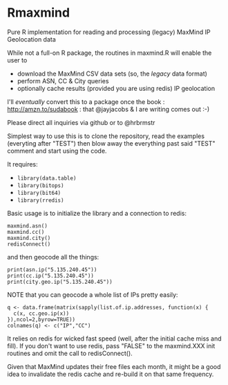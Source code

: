 Rmaxmind
========

Pure R implementation for reading and processing (legacy) MaxMind IP Geolocation data 


While not a full-on R package, the routines in maxmind.R will enable the user to

- download the MaxMind CSV data sets (so, the _legacy_ data format)
- perform ASN, CC & City queries
- optionally cache results (provided you are using redis) IP geolocation

I'll _eventually_ convert this to a package once the book : http://amzn.to/sudabook : that @jayjacobs & I 
are writing comes out :-)

Please direct all inquiries via github or to @hrbrmstr

Simplest way to use this is to clone the repository, read the examples (everyting after "TEST") then blow away
the everything past said "TEST" comment and start using the code.

It requires:

- <code>library(data.table)</code>
- <code>library(bitops)</code>
- <code>library(bit64)</code>
- <code>library(rredis)</code>

Basic usage is to initialize the library and a connection to redis:

    maxmind.asn()
    maxmind.cc()
    maxmind.city()
    redisConnect()
    
and then geocode all the things:

    print(asn.ip("5.135.240.45"))
    print(cc.ip("5.135.240.45"))
    print(city.geo.ip("5.135.240.45"))
    
NOTE that you can geocode a whole list of IPs pretty easily:

    q <- data.frame(matrix(sapply(list.of.ip.addresses, function(x) {
      c(x, cc.geo.ip(x))
    }),ncol=2,byrow=TRUE))
    colnames(q) <- c("IP","CC")
    
It relies on redis for wicked fast speed (well, after the initial cache miss and fill).
If you don't want to use redis, pass "FALSE" to the maxmind.XXX init routines and omit 
the call to redisConnect().

Given that MaxMind updates their free files each month, it might be a good idea to invalidate
the redis cache and re-build it on that same frequency.
